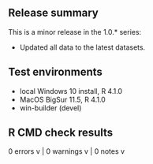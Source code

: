 ## Release summary
This is a minor release in the 1.0.* series:

* Updated all data to the latest datasets.

## Test environments
* local Windows 10 install, R 4.1.0
* MacOS BigSur 11.5, R 4.1.0
* win-builder (devel)

## R CMD check results
0 errors v | 0 warnings v | 0 notes v
